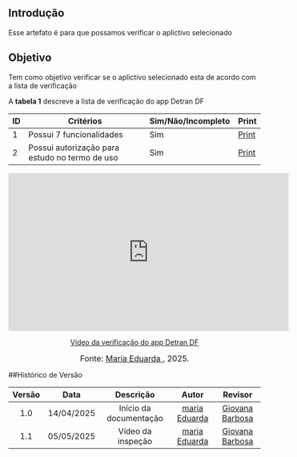 ## Introdução
Esse artefato é para que possamos verificar o aplictivo selecionado

## Objetivo
Tem como objetivo verificar se o aplictivo selecionado esta de acordo com a lista de verificação

A **tabela 1** descreve a lista de verificação do app Detran DF


|ID| Critérios                             | Sim/Não/Incompleto        | Print
| ---------------------------------------------- | --------------------- |--------------------- |--------------------- |
|1| Possui 7 funcionalidades|Sim|[Print](https://aprender3.unb.br/pluginfile.php/3095981/mod_resource/content/57/FGA0303-T03.pdf)|
|2| Possui autorização para estudo no termo de uso|Sim|[Print](https://aprender3.unb.br/pluginfile.php/3095981/mod_resource/content/57/FGA0303-T03.pdf)|

<p style="text-align: center"><iframe width="560" height="315" src="https://youtu.be/nMFnmhBLJ4A" title="YouTube video player" frameborder="0" allow="accelerometer; autoplay; clipboard-write; encrypted-media; gyroscope; picture-in-picture; web-share" referrerpolicy="strict-origin-when-cross-origin" allowfullscreen></iframe></p>
<p style="text-align: center"><a href="https://youtu.be/nMFnmhBLJ4A" target="blanket">Vídeo da verificação do app Detran DF</a></p>

<font size="3"><p style="text-align: center">Fonte: [Maria Eduarda ](https://github.com/maaduh), 2025.</p></font>

##Histórico de Versão

| Versão |    Data    |       Descrição        |                     Autor                      |                  Revisor                   |
| :----: | :--------: | :--------------------: | :--------------------------------------------: | :----------------------------------------: |
|  1.0   | 14/04/2025 | Início da documentação | [maria Eduarda](https://github.com/maaduh)  | [Giovana Barbosa ](https://github.com/gio221)|
|  1.1   | 05/05/2025 | Vídeo da inspeção | [maria Eduarda](https://github.com/maaduh)  | [Giovana Barbosa ](https://github.com/gio221)|